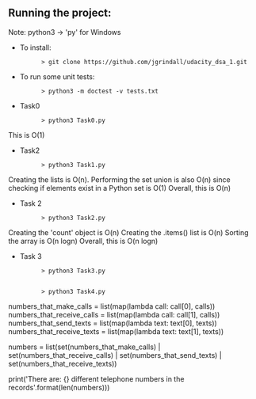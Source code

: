 ## Running the project:

Note: python3 -> 'py' for Windows


- To install:
                        
            > git clone https://github.com/jgrindall/udacity_dsa_1.git


- To run some unit tests:

            > python3 -m doctest -v tests.txt


- Task0

            > python3 Task0.py

This is O(1)


- Task2
            
            > python3 Task1.py

Creating the lists is O(n).
Performing the set union is also O(n) since checking if elements exist in a Python set is O(1)
Overall, this is O(n)


            
- Task 2

            > python3 Task2.py

Creating the 'count' object is O(n)
Creating the .items() list is O(n)
Sorting the array is O(n logn)
Overall, this is O(n logn)


- Task 3
            
            > python3 Task3.py
            
            
            > python3 Task4.py


numbers_that_make_calls = list(map(lambda call: call[0], calls))
numbers_that_receive_calls = list(map(lambda call: call[1], calls))
numbers_that_send_texts = list(map(lambda text: text[0], texts))
numbers_that_receive_texts = list(map(lambda text: text[1], texts))

numbers = list(set(numbers_that_make_calls) | set(numbers_that_receive_calls) | set(numbers_that_send_texts) | set(numbers_that_receive_texts))

print('There are: {} different telephone numbers in the records'.format(len(numbers)))
